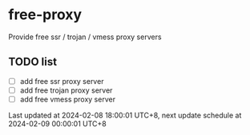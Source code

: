 
# free-proxy
Provide free ssr / trojan / vmess proxy servers


## TODO list
- [ ] add free ssr proxy server
- [ ] add free trojan proxy server
- [ ] add free vmess proxy server

Last updated at 2024-02-08 18:00:01 UTC+8, next update schedule at 2024-02-09 00:00:01 UTC+8

